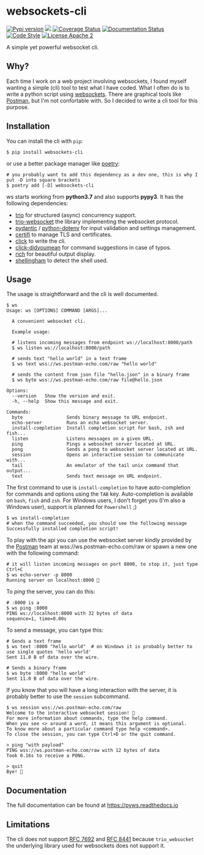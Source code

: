 # websockets-cli

[![Pypi version](https://img.shields.io/pypi/v/websockets-cli.svg)](https://pypi.org/project/websockets-cli/)
![](https://github.com/lewoudar/ws/workflows/CI/badge.svg)
[![Coverage Status](https://codecov.io/gh/lewoudar/ws/branch/main/graphs/badge.svg?branch=main)](https://codecov.io/gh/lewoudar/ws)
[![Documentation Status](https://readthedocs.org/projects/pyws/badge/?version=latest)](https://pyws.readthedocs.io/en/latest/?badge=latest)
[![Code Style](https://img.shields.io/badge/code%20style-black-black)](https://github.com/lewoudar/ws)
[![License Apache 2](https://img.shields.io/hexpm/l/plug.svg)](http://www.apache.org/licenses/LICENSE-2.0)

A simple yet powerful websocket cli.

## Why?

Each time I work on a web project involving websockets, I found myself wanting a simple (cli) tool to test what I have
coded. What I often do is to write a python script using [websockets](https://websockets.readthedocs.io/en/stable/).
There are graphical tools like [Postman](https://www.postman.com/), but I'm not confortable with.
So I decided to write a cli tool for this purpose.

## Installation

You can install the cli with `pip`:

```shell
$ pip install websockets-cli
```

or use a better package manager like [poetry](https://python-poetry.org/docs/):

```shell
# you probably want to add this dependency as a dev one, this is why I put -D into square brackets
$ poetry add [-D] websockets-cli
```

ws starts working from **python3.7** and also supports **pypy3**. It has the following dependencies:

- [trio](https://trio.readthedocs.io/en/stable/) for structured (async) concurrency support.
- [trio-websocket](https://trio-websocket.readthedocs.io/en/stable/) the library implementing the websocket protocol.
- [pydantic](https://pydantic-docs.helpmanual.io/) / [python-dotenv](https://pypi.org/project/python-dotenv/) for
  input validation and settings management.
- [certifi](https://pypi.org/project/certifi/) to manage TLS and certificates.
- [click](https://click.palletsprojects.com/en/8.1.x/) to write the cli.
- [click-didyoumean](https://pypi.org/project/click-didyoumean/) for command suggestions in case of typos.
- [rich](https://rich.readthedocs.io/en/latest/) for beautiful output display.
- [shellingham](https://pypi.org/project/shellingham/) to detect the shell used.

## Usage

The usage is straightforward and the cli is well documented.

```shell
$ ws
Usage: ws [OPTIONS] COMMAND [ARGS]...

  A convenient websocket cli.

  Example usage:

  # listens incoming messages from endpoint ws://localhost:8000/path
  $ ws listen ws://localhost:8000/path

  # sends text "hello world" in a text frame
  $ ws text wss://ws.postman-echo.com/raw "hello world"

  # sends the content from json file "hello.json" in a binary frame
  $ ws byte wss://ws.postman-echo.com/raw file@hello.json

Options:
  --version   Show the version and exit.
  -h, --help  Show this message and exit.

Commands:
  byte                Sends binary message to URL endpoint.
  echo-server         Runs an echo websocket server.
  install-completion  Install completion script for bash, zsh and fish...
  listen              Listens messages on a given URL.
  ping                Pings a websocket server located at URL.
  pong                Sends a pong to websocket server located at URL.
  session             Opens an interactive session to communicate with...
  tail                An emulator of the tail unix command that output...
  text                Sends text message on URL endpoint.
```

The first command to use is `install-completion` to have auto-completion for commands and options using the `TAB` key.
Auto-completion is available on `bash`, `fish` and `zsh`. For Windows users, I don't forget you (I'm also a Windows
user), support is planned for `Powershell` ;)

```shell
$ ws install-completion
# when the command succeeded, you should see the following message
Successfully installed completion script!
```

To play with the api you can use the websocket server kindly provided by the
[Postman](https://blog.postman.com/introducing-postman-websocket-echo-service/) team at wss://ws.postman-echo.com/raw or
spawn a new one with the following command:

```shell
# it will listen incoming messages on port 8000, to stop it, just type Ctrl+C
$ ws echo-server -p 8000
Running server on localhost:8000 💫
```

To *ping* the server, you can do this:

```shell
# :8000 is a
$ ws ping :8000
PING ws://localhost:8000 with 32 bytes of data
sequence=1, time=0.00s
```

To send a message, you can type this:

```shell
# Sends a text frame
$ ws text :8000 "hello world"  # on Windows it is probably better to use single quotes 'hello world'
Sent 11.0 B of data over the wire.

# Sends a binary frame
$ ws byte :8000 "hello world"
Sent 11.0 B of data over the wire.
```

If you know that you will have a long interaction with the server, it is probably better to use the `session` subcommand.

```shell
$ ws session wss://ws.postman-echo.com/raw
Welcome to the interactive websocket session! 🌟
For more information about commands, type the help command.
When you see <> around a word, it means this argument is optional.
To know more about a particular command type help <command>.
To close the session, you can type Ctrl+D or the quit command.

> ping "with payload"
PING wss://ws.postman-echo.com/raw with 12 bytes of data
Took 0.16s to receive a PONG.

> quit
Bye! 👋
```
## Documentation

The full documentation can be found at https://pyws.readthedocs.io

## Limitations

The cli does not support [RFC 7692](https://datatracker.ietf.org/doc/html/rfc7692) and
[RFC 8441](https://datatracker.ietf.org/doc/html/rfc8441) because `trio_websocket` the underlying library used for
websockets does not support it.
